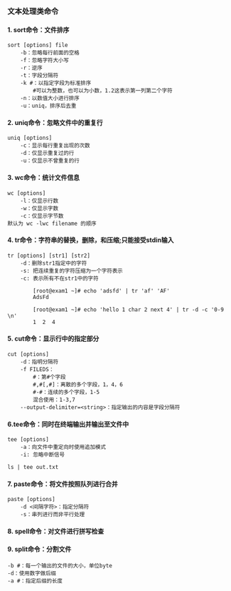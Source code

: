 ### 文本处理类命令
#### 1. sort命令：文件排序
    sort [options] file
        -b：忽略每行前面的空格
        -f：忽略字符大小写
        -r：逆序
        -t：字段分隔符
        -k #：以指定字段为标准排序
            #可以为整数，也可以为小数，1.2这表示第一列第二个字符
        -n：以数值大小进行排序
        -u：uniq，排序后去重 

#### 2. uniq命令：忽略文件中的重复行
    uniq [options]
        -c：显示每行重复出现的次数
        -d：仅显示重复过的行
        -u：仅显示不曾重复的行
    

#### 3. wc命令：统计文件信息
    wc [options]
        -l：仅显示行数
        -w：仅显示字数
        -c：仅显示字节数
    默认为 wc -lwc filename 的顺序

#### 4. tr命令：字符串的替换，删除，和压缩;只能接受stdin输入
    tr [options] [str1] [str2]
        -d：删除str1指定中的字符
        -s: 把连续重复的字符压缩为一个字符表示
        -c: 表示所有不在str1中的字符

        
```
        [root@exam1 ~]# echo 'adsfd' | tr 'af' 'AF'
        AdsFd

        [root@exam1 ~]# echo 'hello 1 char 2 next 4' | tr -d -c '0-9 \n' 
        1  2  4
```

#### 5. cut命令：显示行中的指定部分
    cut [options]
        -d：指明分隔符
        -f FILEDS：
            #：第#个字段
            #,#[,#]：离散的多个字段，1，4，6
            #-#：连续的多个字段，1-5
            混合使用：1-3,7
        --output-delimiter=<string>：指定输出的内容是字段分隔符 

#### 6.tee命令：同时在终端输出并输出至文件中
    tee [options]
        -a：向文件中重定向时使用追加模式
        -i: 忽略中断信号
    
    ls | tee out.txt

#### 7. paste命令：将文件按照队列进行合并
    paste [options]
        -d <间隔字符>：指定分隔符
        -s：串列进行而非平行处理
    

    
#### 8. spell命令：对文件进行拼写检查


#### 9. split命令：分割文件
    -b #：每一个输出的文件的大小，单位byte
    -d：使用数字做后缀
    -a #：指定后缀的长度


